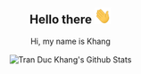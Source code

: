 <div align="center">
<h2> Hello there <img src="https://raw.githubusercontent.com/KhangTran2005/KhangTran2005/master/wave.gif" width="30px"> </h2>

Hi, my name is Khang

<img align="center" src="https://github-readme-stats.vercel.app/api?username=KhangTran2005&theme=gruvbox_light&show_icons=true" alt="Tran Duc Khang's Github Stats">

</div>
<!--
**KhangTran2005/KhangTran2005** is a ✨ _special_ ✨ repository because its `README.md` (this file) appears on your GitHub profile.

Here are some ideas to get you started:

- 🔭 I’m currently working on ...
- 🌱 I’m currently learning ...
- 👯 I’m looking to collaborate on ...
- 🤔 I’m looking for help with ...
- 💬 Ask me about ...
- 📫 How to reach me: ...
- 😄 Pronouns: ...
- ⚡ Fun fact: ...
-->
